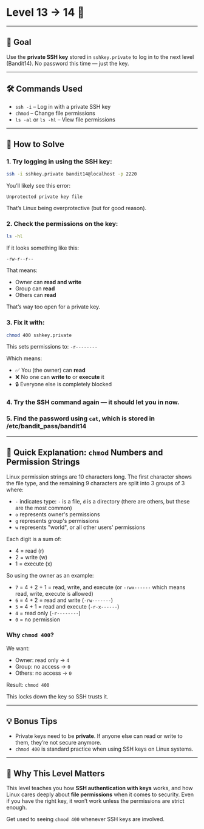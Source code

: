 # Level 13 → 14 🔐

---

## 🎯 Goal

Use the **private SSH key** stored in `sshkey.private` to log in to the next level (Bandit14). No password this time — just the key.

---

## 🛠 Commands Used

- `ssh -i` – Log in with a private SSH key  
- `chmod` – Change file permissions  
- `ls -al` or `ls -hl` – View file permissions  

---

## 🚀 How to Solve

### 1. Try logging in using the SSH key:
```bash
ssh -i sshkey.private bandit14@localhost -p 2220
```
You’ll likely see this error:

`Unprotected private key file`

That’s Linux being overprotective (but for good reason).

### 2. Check the permissions on the key:
```bash
ls -hl
```

If it looks something like this:

`-rw-r--r--` 

That means:
  - Owner can **read and write**
  - Group can **read**
  - Others can **read**

That’s way too open for a private key.

### 3. Fix it with:
```bash
chmod 400 sshkey.private
```

This sets permissions to:
`-r--------`  

Which means:
  - ✅ You (the owner) can **read**
  - ❌ No one can **write to** or **execute** it  
  - 🔒 Everyone else is completely blocked

### 4. Try the SSH command again — it should let you in now.

### 5. Find the password using `cat`, which is stored in /etc/bandit_pass/bandit14

---

## 🔢 Quick Explanation: `chmod` Numbers and Permission Strings

Linux permission strings are 10 characters long. The first character shows the file type, and the remaining 9 characters are split into 3 groups of 3 where:
- `-` indicates type: `-` is a file, `d` is a directory (there are others, but these are the most common)
- `o` represents owner's permissions
- `g` represents group's permissions
- `w` represents "world", or all other users' permissions

Each digit is a sum of:
- 4 = read (r)  
- 2 = write (w)  
- 1 = execute (x)

So using the owner as an example:
- `7` = 4 + 2 + 1 = read, write, and execute (or `-rwx------` which means read, write, execute is allowed)
- `6` = 4 + 2 = read and write (`-rw-------`)
- `5` = 4 + 1 = read and execute (`-r-x------`)  
- `4` = read only (`-r--------`)
- `0` = no permission  

### Why `chmod 400`?

We want:
- Owner: read only → `4`  
- Group: no access → `0`  
- Others: no access → `0`

Result: `chmod 400`

This locks down the key so SSH trusts it.

---

## 💡 Bonus Tips

- Private keys need to be **private**. If anyone else can read or write to them, they’re not secure anymore.  
- `chmod 400` is standard practice when using SSH keys on Linux systems.  

---

## 🧠 Why This Level Matters

This level teaches you how **SSH authentication with keys** works, and how Linux cares deeply about **file permissions** when it comes to security. Even if you have the right key, it won’t work unless the permissions are strict enough.

Get used to seeing `chmod 400` whenever SSH keys are involved.
